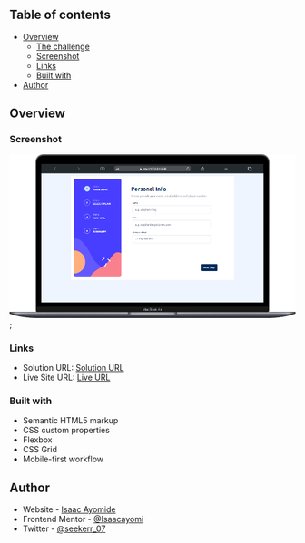 ## Table of contents

- [Overview](#overview)
  - [The challenge](#the-challenge)
  - [Screenshot](#screenshot)
  - [Links](#links)
  - [Built with](#built-with)
- [Author](#author)


## Overview


### Screenshot

![Project Screenshot](./images/Project-Screenshot.png);


### Links

- Solution URL: [Solution URL](https://github.com/Isaacayomi/multi-step-form)
- Live Site URL: [Live URL](https://multi-step-form-green-beta.vercel.app/)


### Built with

- Semantic HTML5 markup
- CSS custom properties
- Flexbox
- CSS Grid
- Mobile-first workflow

## Author

- Website - [Isaac Ayomide](https://github.com/Isaacayomi)
- Frontend Mentor - [@Isaacayomi](https://www.frontendmentor.io/profile/Isaacayomi)
- Twitter - [@seekerr_07](https://www.twitter.com/seekerr_07)